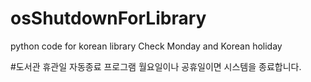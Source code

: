 # osShutdownForLibrary
python code for korean library
Check Monday and Korean holiday

#도서관 휴관일 자동종료 프로그램
월요일이나 공휴일이면 시스템을 종료합니다.
